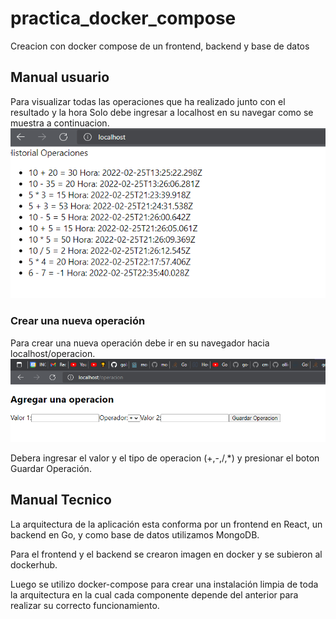 # practica_docker_compose
Creacion con docker compose de un frontend, backend y base de datos

## Manual usuario
Para visualizar todas las operaciones que ha realizado junto con el resultado y la hora
Solo debe ingresar a localhost en su navegar como se muestra a continuacion.
![Ver Operaciones](Img/VerOperacion.png)

### Crear una nueva operación

Para crear una nueva operación debe ir en su navegador hacia 
localhost/operacion.
![Ver Operaciones](Img/CrearOperacion.png)

Debera ingresar el valor y el tipo de operacion (+,-,/,*) y presionar el boton 
Guardar Operación.


## Manual Tecnico

La arquitectura de la aplicación esta conforma por un frontend en React,
un backend en Go, y como base de datos utilizamos MongoDB.

Para el frontend y el backend se crearon imagen en docker y se subieron 
al dockerhub.

Luego se utilizo docker-compose para crear una instalación limpia de toda
la arquitectura en la cual cada componente depende del anterior para realizar su 
correcto funcionamiento.

